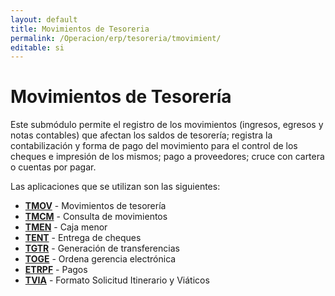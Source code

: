 ```yaml
---
layout: default
title: Movimientos de Tesoreria
permalink: /Operacion/erp/tesoreria/tmovimient/
editable: si
---
```


# Movimientos de Tesorería  

Este submódulo permite el registro de los movimientos (ingresos, egresos y notas contables) que afectan los saldos de tesorería; registra la contabilización y forma de pago del movimiento para el control de los cheques e impresión de los mismos; pago a proveedores; cruce con cartera o cuentas por pagar.  

Las aplicaciones que se utilizan son las siguientes:  

* [**TMOV**](http://docs.oasiscom.com/Operacion/erp/tesoreria/tmovimient/tmov)	-	Movimientos de tesorería  
* [**TMCM**](http://docs.oasiscom.com/Operacion/erp/tesoreria/tmovimient/tmcm)	-	Consulta de movimientos  
* [**TMEN**](http://docs.oasiscom.com/Operacion/erp/tesoreria/tmovimient/tmen)	-	Caja menor  
* [**TENT**](http://docs.oasiscom.com/Operacion/erp/tesoreria/tmovimient/tent)	-	Entrega de cheques  
* [**TGTR**](http://docs.oasiscom.com/Operacion/erp/tesoreria/tmovimient/tgtr)	-	Generación de transferencias  
* [**TOGE**](http://docs.oasiscom.com/Operacion/erp/tesoreria/tmovimient/toge)	-	Ordena gerencia electrónica
* [**ETRPF**](http://docs.oasiscom.com/Operacion/erp/tesoreria/tmovimient/etrpf)   - Pagos 
* [**TVIA**](http://docs.oasiscom.com/Operacion/erp/tesoreria/tmovimient/tvia) - Formato Solicitud Itinerario y Viáticos
